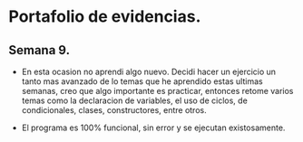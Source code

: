 # Portafolio de evidencias.

## Semana 9.

- En esta ocasion no aprendi algo nuevo. Decidi hacer un ejercicio un tanto mas avanzado de lo temas que he aprendido estas ultimas semanas, creo que algo importante es practicar, entonces retome varios temas como la declaracion de variables, el uso de ciclos, de condicionales, clases, constructores, entre otros.

- El programa es 100% funcional, sin error y se ejecutan existosamente.

